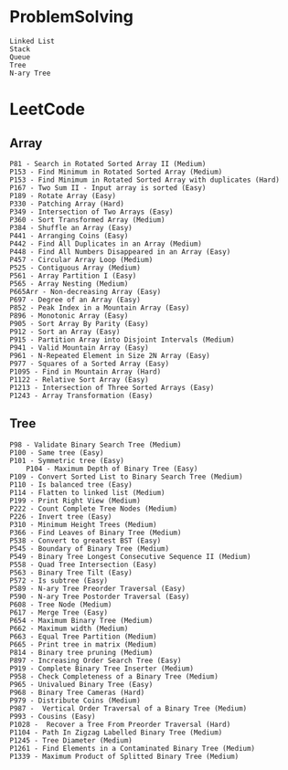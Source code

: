 # ProblemSolving
	Linked List
	Stack
	Queue
	Tree
	N-ary Tree

# LeetCode
## Array
    P81 - Search in Rotated Sorted Array II (Medium)
    P153 - Find Minimum in Rotated Sorted Array (Medium)
    P153 - Find Minimum in Rotated Sorted Array with duplicates (Hard)
    P167 - Two Sum II - Input array is sorted (Easy)
    P189 - Rotate Array (Easy)
    P330 - Patching Array (Hard)
    P349 - Intersection of Two Arrays (Easy)
    P360 - Sort Transformed Array (Medium)
    P384 - Shuffle an Array (Easy)
    P441 - Arranging Coins (Easy)
    P442 - Find All Duplicates in an Array (Medium)
    P448 - Find All Numbers Disappeared in an Array (Easy)
    P457 - Circular Array Loop (Medium)
    P525 - Contiguous Array (Medium)
    P561 - Array Partition I (Easy)
    P565 - Array Nesting (Medium)
    P665Arr - Non-decreasing Array (Easy)
    P697 - Degree of an Array (Easy)
    P852 - Peak Index in a Mountain Array (Easy)
    P896 - Monotonic Array (Easy)
    P905 - Sort Array By Parity (Easy)
    P912 - Sort an Array (Easy)
    P915 - Partition Array into Disjoint Intervals (Medium)
    P941 - Valid Mountain Array (Easy)
    P961 - N-Repeated Element in Size 2N Array (Easy)
    P977 - Squares of a Sorted Array (Easy)
    P1095 - Find in Mountain Array (Hard)
    P1122 - Relative Sort Array (Easy)
    P1213 - Intersection of Three Sorted Arrays (Easy)
    P1243 - Array Transformation (Easy)


## Tree
    P98 - Validate Binary Search Tree (Medium)
    P100 - Same tree (Easy)
    P101 - Symmetric tree (Easy)
		P104 - Maximum Depth of Binary Tree (Easy)
    P109 - Convert Sorted List to Binary Search Tree (Medium)
    P110 - Is balanced tree (Easy)
    P114 - Flatten to linked list (Medium)
    P199 - Print Right View (Medium)
    P222 - Count Complete Tree Nodes (Medium)
    P226 - Invert tree (Easy)
    P310 - Minimum Height Trees (Medium)
    P366 - Find Leaves of Binary Tree (Medium)
    P538 - Convert to greatest BST (Easy)
    P545 - Boundary of Binary Tree (Medium)
    P549 - Binary Tree Longest Consecutive Sequence II (Medium)
    P558 - Quad Tree Intersection (Easy)
    P563 - Binary Tree Tilt (Easy)
    P572 - Is subtree (Easy)
    P589 - N-ary Tree Preorder Traversal (Easy)
    P590 - N-ary Tree Postorder Traversal (Easy)
    P608 - Tree Node (Medium)
    P617 - Merge Tree (Easy)
    P654 - Maximum Binary Tree (Medium)
    P662 - Maximum width (Medium)
    P663 - Equal Tree Partition (Medium)
    P665 - Print tree in matrix (Medium)
    P814 - Binary tree pruning (Medium)
    P897 - Increasing Order Search Tree (Easy)
    P919 - Complete Binary Tree Inserter (Medium)  
    P958 - Check Completeness of a Binary Tree (Medium)
    P965 - Univalued Binary Tree (Easy)
    P968 - Binary Tree Cameras (Hard)
    P979 - Distribute Coins (Medium)
    P987 -  Vertical Order Traversal of a Binary Tree (Medium)
    P993 - Cousins (Easy)
    P1028 -  Recover a Tree From Preorder Traversal (Hard)
    P1104 - Path In Zigzag Labelled Binary Tree (Medium)
    P1245 - Tree Diameter (Medium)
    P1261 - Find Elements in a Contaminated Binary Tree (Medium)
    P1339 - Maximum Product of Splitted Binary Tree (Medium)
